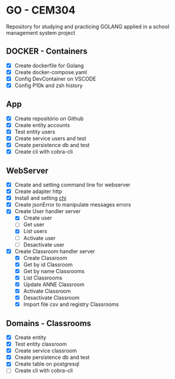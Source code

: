 # GO - CEM304

Repository for studying and practicing GOLANG applied in a school management system project

## DOCKER - Containers
 - [X] Create dockerfile for Golang
 - [X] Create docker-compose.yaml
 - [X] Config DevContainer on VSCODE
 - [X] Config P10k and zsh history

## App
 - [X] Create repositório on Github
 - [X] Create entity accounts
 - [X] Test entity users
 - [X] Create service users and test
 - [X] Create persistence db and test
 - [X] Create cli with cobra-cli

## WebServer
 - [X] Create and setting command line for webserver
 - [X] Create adapter http
 - [X] Install and setting [chi](https://go-chi.io/#/) 
 - [X] Create jsonError to manipulate messages errors
 - [X] Create User handler server
   - [X] Create user
   - [ ] Get user
   - [X] List users
   - [ ] Activate user
   - [ ] Desactivate user
 - [X] Create Classroom handler server
   - [X] Create Classroom
   - [X] Get by id Classroom
   - [X] Get by name Classrooms
   - [X] List Classrooms
   - [X] Update ANNE Classroom
   - [X] Activate Classroom
   - [X] Desactivate Classroom
   - [X] Import file csv and registry Classrooms

## Domains - Classrooms
 - [X] Create entity
 - [X] Test entity classroom
 - [X] Create service classroom
 - [X] Create persistence db and test
 - [X] Create table on postgresql
 - [ ] Create cli with cobra-cli
